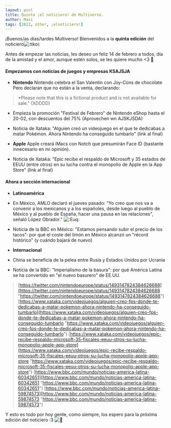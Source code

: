 ```yaml
---
layout: post
title: Quinto ¡el noticiero! de Multiverso.
author: Maxi
tags: [2022, other, ¡elnoticiero!]
---
```


¡Buenos/as días/tardes Multiverso! 
Bienvenidos a la **quinta edición** del noticiero![:tikoi:](https://cdn.discordapp.com/emojis/879722861206601768.webp?size=44&quality=lossless)

 Antes de empezar las noticias, les deseo un feliz 14 de febrero a todos, día de la amistad y el amor, aunque estén solos, se les quiere mucho <3 :sparkling_heart: 


#### Empezamos con noticias de juegos y empresas KSAJSJA

- **Nintendo**
 Nintendo celebra el San Valentín con Joy-Cons de chocolate Pero declaran que no están a la venta, declarando:
>  *Please note that this is a fictional product and is not available for sale." (XDDDD)

- Empieza la promoción "Festival de Febrero" de Nintendo eShop hasta el 20-02, con descuentos del 75% (Aprovechen wn AJSKJSDA)

- Noticia de Xataka: "Alguien creó un videojuego en el que te dedicabas a matar Pokémon. Ahora Nintendo ha conseguido tumbarlo" (link al final)


- **Apple** 
Apple creará iMacs con Notch que presumirán Face ID (bastante innecesario en mi opinión).

- Noticia de Xataka: "Epic recibe el respaldo de Microsoft y 35 estados de EEUU (entre otros) en su lucha contra el monopolio de Apple en la App Store" (link al final)


#### Ahora a sección internacional

- **Latinoamérica**

- En México, AMLO declaró el jueves pasado: "Yo creo que nos va a convenir a los mexicanos y a los españoles, desde luego al pueblo de México y al pueblo de España, hacer una pausa en las relaciones", señaló López Obrador." 
![:Euq:](https://cdn.discordapp.com/emojis/899497345534820372.webp?size=44&quality=lossless)

- Noticia de la BBC en México: "Estamos pensando subir el precio de los tacos": por qué el coste del limón en México alcanzó un "récord histórico" (y cuándo bajará de nuevo)

- **Internacional**

- China se beneficia de la pelea entre Rusia y Estados Unidos por Ucrania

- Noticia de la BBC: "Imperialismo de la basura": por qué América Latina se ha convertido en "el nuevo basurero" de EE.UU.

> [https://twitter.com/nintendoeurope/status/1493147824384626688](https://twitter.com/nintendoeurope/status/1493147824384626688 "https://twitter.com/nintendoeurope/status/1493147824384626688") 
> [https://www.xataka.com/videojuegos/alguien-creo-fps-donde-te-dedicabas-a-matar-pokemon-ahora-nintendo-ha-conseguido-tumbarlo](https://www.xataka.com/videojuegos/alguien-creo-fps-donde-te-dedicabas-a-matar-pokemon-ahora-nintendo-ha-conseguido-tumbarlo "https://www.xataka.com/videojuegos/alguien-creo-fps-donde-te-dedicabas-a-matar-pokemon-ahora-nintendo-ha-conseguido-tumbarlo")
>  [https://www.xataka.com/videojuegos/epic-recibe-respaldo-microsoft-35-fiscales-eeuu-otros-su-lucha-monopolio-apple-app-store](https://www.xataka.com/videojuegos/epic-recibe-respaldo-microsoft-35-fiscales-eeuu-otros-su-lucha-monopolio-apple-app-store "https://www.xataka.com/videojuegos/epic-recibe-respaldo-microsoft-35-fiscales-eeuu-otros-su-lucha-monopolio-apple-app-store") 
>  [https://www.bbc.com/mundo/noticias-america-latina-60342651](https://www.bbc.com/mundo/noticias-america-latina-60342651 "https://www.bbc.com/mundo/noticias-america-latina-60342651") 
>  [https://www.bbc.com/mundo/noticias-america-latina-59874573](https://www.bbc.com/mundo/noticias-america-latina-59874573 "https://www.bbc.com/mundo/noticias-america-latina-59874573")

 Y esto es todo por hoy gente, como siempre, los espero para la próxima edición del noticiero :3 ![💖](https://canary.discord.com/assets/8544ea5ce32fd9e17df806eb1cfeab47.svg)
